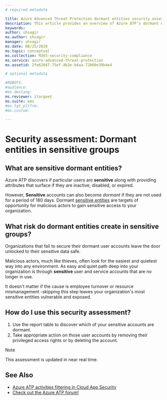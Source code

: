 ```yaml
---
# required metadata

title: Azure Advanced Threat Protection dormant entities security assessments
description: This article provides an overview of Azure ATP's dormant entities in sensitive groups identity security posture assessment report.
keywords:
author: shsagir
ms.author: shsagir
manager: shsagir
ms.date: 08/25/2020
ms.topic: conceptual
ms.collection: M365-security-compliance
ms.service: azure-advanced-threat-protection
ms.assetid: 2fe62047-75ef-4b2e-b4aa-72860e39b4e4

# optional metadata

#ROBOTS:
#audience:
#ms.devlang:
ms.reviewer: itargoet
ms.suite: ems
#ms.tgt_pltfrm:
#ms.custom:

---
```



# Security assessment: Dormant entities in **sensitive** groups

## What are **sensitive** dormant entities?

Azure ATP discovers if particular users are **sensitive** along with providing attributes that surface if they are inactive, disabled, or expired.

However, **Sensitive** accounts can also become *dormant* if they are not used for a period of 180 days. Dormant [sensitive entities](sensitive-accounts.md) are targets of opportunity for malicious actors to gain sensitive access to your organization.

## What risk do dormant entities create in **sensitive** groups?

Organizations that fail to secure their dormant user accounts leave the door unlocked to their sensitive data safe.

Malicious actors, much like thieves, often look for the easiest and quietest way into any environment. As easy and quiet path deep into your organization is through **sensitive** user and service accounts that are no longer in use.

It doesn't matter if the cause is employee turnover or resource mismanagement -skipping this step leaves your organization's most sensitive entities vulnerable and exposed.

## How do I use this security assessment?

1. Use the report table to discover which of your sensitive accounts are dormant.
1. Take appropriate action on those user accounts by removing their privileged access rights or by deleting the account.

> [!NOTE]
> This assessment is updated in near real time.

## See Also

- [Azure ATP activities filtering in Cloud App Security](atp-activities-filtering-mcas.md)
- [Check out the Azure ATP forum!](https://aka.ms/azureatpcommunity)
